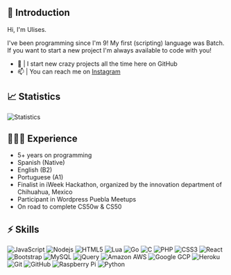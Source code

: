 ## 👾 Introduction

Hi, I'm Ulises. <br />

I've been programming since I'm 9! My first (scripting) language was Batch. If you want to start a new project I'm always available to code with you!

- 🔭  | I start new crazy projects all the time here on GitHub
- 📫  | You can reach me on [Instagram](https://www.instagram.com/ulisesvina/)

## 📈 Statistics

![Statistics](https://metrics.lecoq.io/ulisesvina?template=classic&languages=1&config.timezone=America%2FMexico_City&config.animated=true)

## 🧑🏼‍💻 Experience

- 5+ years on programming
- Spanish (Native)
- English (B2)
- Portuguese (A1)
- Finalist in iWeek Hackathon, organized by the innovation department of Chihuahua, Mexico
- Participant in Wordpress Puebla Meetups
- On road to complete CS50w & CS50

## ⚡ Skills

![JavaScript](https://img.shields.io/badge/JavaScript-323330?style=for-the-badge&logo=javascript&logoColor=F7DF1E)
![Nodejs](https://img.shields.io/badge/Node.js-43853D?style=for-the-badge&logo=node.js&logoColor=white)
![HTML5](https://img.shields.io/badge/HTML-E34F26?style=for-the-badge&logo=html5&logoColor=white)
![Lua](https://img.shields.io/badge/Lua-2C2D72?style=for-the-badge&logo=lua&logoColor=white)
![Go](https://img.shields.io/badge/Go-00ADD8?style=for-the-badge&logo=go&logoColor=white)
![C](https://img.shields.io/badge/C-00599C?style=for-the-badge&logo=c&logoColor=white)
![PHP](https://img.shields.io/badge/PHP-777BB4?style=for-the-badge&logo=php&logoColor=white)
![CSS3](https://img.shields.io/badge/CSS-3498DB?&style=for-the-badge&logo=css3&logoColor=white)
![React](https://img.shields.io/badge/React-35495E?style=for-the-badge&logo=react&logoColor=00D5F7)
![Bootstrap](https://img.shields.io/badge/-Bootstrap-563D7C?style=for-the-badge&logo=bootstrap)
![MySQL](https://img.shields.io/badge/MySQL-00000F?style=for-the-badge&logo=mysql&logoColor=white)
![jQuery](https://img.shields.io/badge/jQuery-0769AD?style=for-the-badge&logo=jquery&logoColor=white)
![Amazon AWS](https://img.shields.io/badge/Amazon_AWS-232F3E?style=for-the-badge&logo=amazon-aws&logoColor=white)
![Google GCP](https://img.shields.io/badge/Google_Cloud-4285F4?style=for-the-badge&logo=google-cloud&logoColor=white)
![Heroku](https://img.shields.io/badge/Heroku-430098?style=for-the-badge&logo=heroku&logoColor=white)
![Git](https://img.shields.io/badge/-Git-black?style=for-the-badge&logo=git)
![GitHub](https://img.shields.io/badge/GitHub-100000?style=for-the-badge&logo=github&logoColor=white)
![Raspberry Pi](https://img.shields.io/badge/-Raspberry%20Pi-C51A4A?style=for-the-badge&logo=Raspberry-Pi)
![Python](https://img.shields.io/badge/Python-3776AB?style=for-the-badge&logo=python&logoColor=white)
